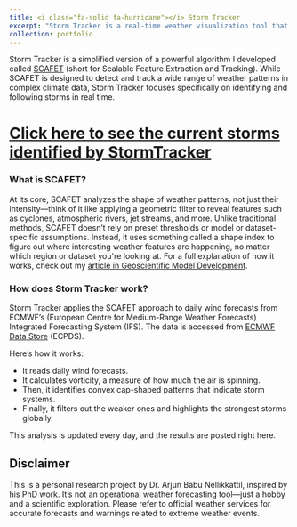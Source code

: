 ```yaml
---
title: <i class="fa-solid fa-hurricane"></i> Storm Tracker
excerpt: "Storm Tracker is a real-time weather visualization tool that detects powerful storms across the globe"
collection: portfolio
---
```

Storm Tracker is a simplified version of a powerful algorithm I developed called [SCAFET](https://github.com/nbarjun/SCAFET) (short for Scalable Feature Extraction and Tracking). While SCAFET is designed to detect and track a wide range of weather patterns in complex climate data, Storm Tracker focuses specifically on identifying and following storms in real time.
# [Click here to see the current storms identified by StormTracker](../folium_map.html)

### What is SCAFET?
At its core, SCAFET analyzes the shape of weather patterns, not just their intensity—think of it like applying a geometric filter to reveal features such as cyclones, atmospheric rivers, jet streams, and more. Unlike traditional methods, SCAFET doesn’t rely on preset thresholds or model or dataset-specific assumptions. Instead, it uses something called a shape index to figure out where interesting weather features are happening, no matter which region or dataset you're looking at. For a full explanation of how it works, check out my [article in Geoscientific Model Development](https://gmd.copernicus.org/articles/17/301/2024/). 

### How does Storm Tracker work?
Storm Tracker applies the SCAFET approach to daily wind forecasts from ECMWF’s (European Centre for Medium-Range Weather Forecasts) Integrated Forecasting System (IFS). The data is accessed from [ECMWF Data Store](https://data.ecmwf.int/forecasts/) (ECPDS). 

Here’s how it works:
* It reads daily wind forecasts.
* It calculates vorticity, a measure of how much the air is spinning.
* Then, it identifies convex cap-shaped patterns that indicate storm systems.
* Finally, it filters out the weaker ones and highlights the strongest storms globally.

This analysis is updated every day, and the results are posted right here.

## Disclaimer
This is a personal research project by Dr. Arjun Babu Nellikkattil, inspired by his PhD work. It’s not an operational weather forecasting tool—just a hobby and a scientific exploration. Please refer to official weather services for accurate forecasts and warnings related to extreme weather events.